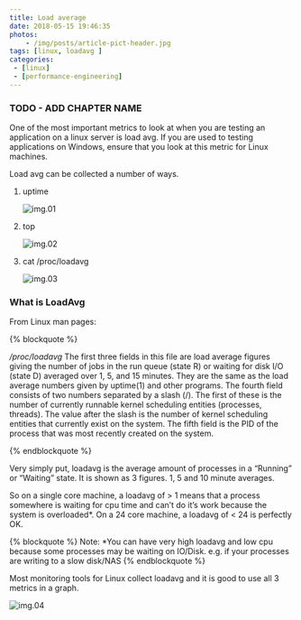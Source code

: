 ```yaml
---
title: Load average
date: 2018-05-15 19:46:35
photos: 
	- /img/posts/article-pict-header.jpg
tags: [linux, loadavg ]
categories:
 - [linux]
 - [performance-engineering]
---
```


### TODO - ADD CHAPTER NAME

One of the most important metrics to look at when you are testing an application on a linux server is load avg. If you are used to testing applications on Windows, ensure that you look at this metric for Linux machines.

Load avg can be collected a number of ways.

<!--more-->

1. uptime

   ![img.01](uptime.png)

2. top

   ![img.02](top.png)

3. cat /proc/loadavg

   ![img.03](proc.png)

### What is LoadAvg

From Linux man pages:

{% blockquote %}

*/proc/loadavg*
              The first three fields in this file are load average figures
              giving the number of jobs in the run queue (state R) or
              waiting for disk I/O (state D) averaged over 1, 5, and 15
              minutes.  They are the same as the load average numbers given
              by uptime(1) and other programs.  The fourth field consists of
              two numbers separated by a slash (/).  The first of these is
              the number of currently runnable kernel scheduling entities
              (processes, threads).  The value after the slash is the number
              of kernel scheduling entities that currently exist on the
              system.  The fifth field is the PID of the process that was
              most recently created on the system.

{% endblockquote %}


Very simply put, loadavg is the average amount of processes in a “Running” or “Waiting” state. It is shown as 3 figures. 1, 5 and 10 minute averages.

So on a single core machine, a loadavg of > 1 means that a process somewhere is waiting for cpu time and can’t do it’s work because the system is overloaded\*. On a 24 core machine, a loadavg of < 24 is perfectly OK.

{% blockquote %}
Note: \*You can have very high loadavg and low cpu because some processes may be waiting on IO/Disk. e.g. if your processes are writing to a slow disk/NAS
{% endblockquote %}


Most monitoring tools for Linux collect loadavg and it is good to use all 3 metrics in a graph.

![img.04](loadavg_zabbix.png)


